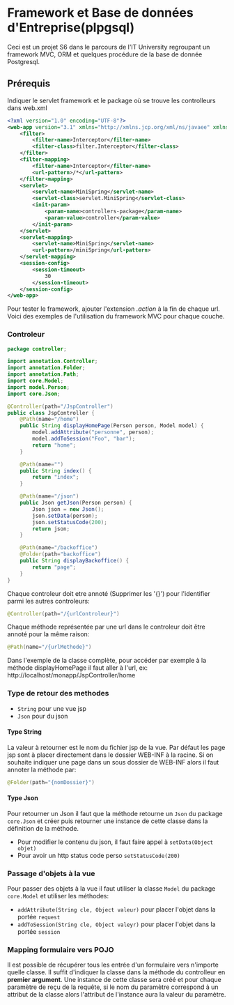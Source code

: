 # Framework et Base de données d'Entreprise(plpgsql)

Ceci est un projet S6 dans le parcours de l'IT University regroupant un framework MVC, ORM et quelques procédure de la base de donnée Postgresql.

## Prérequis

Indiquer le servlet framework et le package où se trouve les controlleurs dans web.xml

```xml
<?xml version="1.0" encoding="UTF-8"?>
<web-app version="3.1" xmlns="http://xmlns.jcp.org/xml/ns/javaee" xmlns:xsi="http://www.w3.org/2001/XMLSchema-instance" xsi:schemaLocation="http://xmlns.jcp.org/xml/ns/javaee http://xmlns.jcp.org/xml/ns/javaee/web-app_3_1.xsd">
    <filter>
        <filter-name>Interceptor</filter-name>
        <filter-class>filter.Interceptor</filter-class>
    </filter>
    <filter-mapping>
        <filter-name>Interceptor</filter-name>
        <url-pattern>/*</url-pattern>
    </filter-mapping>
    <servlet>
        <servlet-name>MiniSpring</servlet-name>
        <servlet-class>servlet.MiniSpring</servlet-class>
        <init-param>
            <param-name>controllers-package</param-name>
            <param-value>controller</param-value>
        </init-param>
    </servlet>
    <servlet-mapping>
        <servlet-name>MiniSpring</servlet-name>
        <url-pattern>/miniSpring</url-pattern>
    </servlet-mapping>
    <session-config>
        <session-timeout>
            30
        </session-timeout>
    </session-config>
</web-app>
```

Pour tester le framework, ajouter l'extension _.action_ à la fin de chaque url.
Voici des exemples de l'utilisation du framework MVC pour chaque couche.

### Controleur

```java
package controller;

import annotation.Controller;
import annotation.Folder;
import annotation.Path;
import core.Model;
import model.Person;
import core.Json;

@Controller(path="/JspController")
public class JspController {
    @Path(name="/home")
    public String displayHomePage(Person person, Model model) {
        model.addAttribute("personne", person);
        model.addToSession("Foo", "bar");
        return "home";
    }

    @Path(name="")
    public String index() {
        return "index";
    }

    @Path(name="/json")
    public Json getJson(Person person) {
        Json json = new Json();
        json.setData(person);
        json.setStatusCode(200);
        return json;
    }

    @Path(name="/backoffice")
    @Folder(path="backoffice")
    public String displayBackoffice() {
        return "page";
    }
}
```

Chaque controleur doit etre annoté (Supprimer les '{}') pour l'identifier parmi les autres controleurs:

```java
@Controller(path="/{urlControleur}")
```

Chaque méthode représentée par une url dans le controleur doit être annoté pour la même raison:

```java
@Path(name="/{urlMethode}")
```

Dans l'exemple de la classe complète, pour accéder par exemple à la méthode displayHomePage il faut aller à l'url, ex:
http://localhost/monapp/JspController/home

### Type de retour des methodes

- `String` pour une vue jsp
- `Json` pour du json

#### Type String

La valeur à retourner est le nom du fichier jsp de la vue. Par défaut les page jsp sont à placer directement dans le dossier WEB-INF à la racine. Si on souhaite indiquer une page dans un sous dossier de WEB-INF alors il faut annoter la méthode par:

```java
@Folder(path="{nomDossier}")
```

#### Type Json

Pour retourner un Json il faut que la méthode retourne un `Json` du package `core.Json` et créer puis retourner une instance de cette classe dans la définition de la méthode.

- Pour modifier le contenu du json, il faut faire appel à `setData(Object objet)`
- Pour avoir un http status code perso `setStatusCode(200)`

### Passage d'objets à la vue

Pour passer des objets à la vue il faut utiliser la classe `Model` du package `core.Model` et utiliser les méthodes:

- `addAttribute(String cle, Object valeur)` pour placer l'objet dans la portée `request`
- `addToSession(String cle, Object valeyr)` pour placer l'objet dans la portée `session`

### Mapping formulaire vers POJO

Il est possible de récupérer tous les entrée d'un formulaire vers n'importe quelle classe. Il suffit d'indiquer la classe dans la méthode du controlleur en **premier argument**. Une instance de cette classe sera créé et pour chaque paramètre de reçu de la requête, si le nom du paramètre correspond à un attribut de la classe alors l'attribut de l'instance aura la valeur du paramètre.
